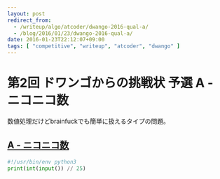 ```yaml
---
layout: post
redirect_from:
  - /writeup/algo/atcoder/dwango-2016-qual-a/
  - /blog/2016/01/23/dwango-2016-qual-a/
date: 2016-01-23T22:12:07+09:00
tags: [ "competitive", "writeup", "atcoder", "dwango" ]
---
```


# 第2回 ドワンゴからの挑戦状 予選 A - ニコニコ数

数値処理だけどbrainfuckでも簡単に扱えるタイプの問題。

## [A - ニコニコ数](https://beta.atcoder.jp/contests/dwango2016-prelims/tasks/dwango2016qual_a)

``` python
#!/usr/bin/env python3
print(int(input()) // 25)
```
